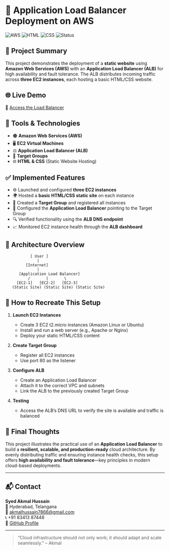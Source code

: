 
# 🚀 Application Load Balancer Deployment on AWS

![AWS](https://img.shields.io/badge/AWS-Cloud-orange?logo=amazon-aws&logoColor=white)
![HTML](https://img.shields.io/badge/HTML-Static%20Site-blue?logo=html5&logoColor=white)
![CSS](https://img.shields.io/badge/CSS-Styled-lightblue?logo=css3&logoColor=white)
![Status](https://img.shields.io/badge/Status-Completed-brightgreen)

## 📄 Project Summary

This project demonstrates the deployment of a **static website** using **Amazon Web Services (AWS)** with an **Application Load Balancer (ALB)** for high availability and fault tolerance. The ALB distributes incoming traffic across **three EC2 instances**, each hosting a basic HTML/CSS website.

## 🌐 Live Demo

🔗 [Access the Load Balancer](http://load1-373467712.us-east-1.elb.amazonaws.com/)

## 🧰 Tools & Technologies

- 🟠 **Amazon Web Services (AWS)**
- 🖥️ **EC2 Virtual Machines**
- ⚖️ **Application Load Balancer (ALB)**
- 🎯 **Target Groups**
- 🌐 **HTML & CSS** (Static Website Hosting)

## ✅ Implemented Features

- ⚙️ Launched and configured **three EC2 instances**
- 🌍 Hosted a **basic HTML/CSS static site** on each instance
- 🔗 Created a **Target Group** and registered all instances
- 🧭 Configured the **Application Load Balancer** pointing to the Target Group
- 🔍 Verified functionality using the **ALB DNS endpoint**
- 📈 Monitored EC2 instance health through the **ALB dashboard**

## 📸 Architecture Overview

```text
           [ User ]
              |
         [Internet]
              |
      [Application Load Balancer]
          /       |       \
     [EC2-1]   [EC2-2]   [EC2-3]
   (Static Site) (Static Site) (Static Site)
```

## 🚀 How to Recreate This Setup

1. **Launch EC2 Instances**  
   - Create 3 EC2 t2.micro instances (Amazon Linux or Ubuntu)
   - Install and run a web server (e.g., Apache or Nginx)
   - Deploy your static HTML/CSS content

2. **Create Target Group**  
   - Register all EC2 instances
   - Use port 80 as the listener

3. **Configure ALB**  
   - Create an Application Load Balancer
   - Attach it to the correct VPC and subnets
   - Link the ALB to the previously created Target Group

4. **Testing**  
   - Access the ALB’s DNS URL to verify the site is available and traffic is balanced

## 📌 Final Thoughts

This project illustrates the practical use of an **Application Load Balancer** to build a **resilient, scalable, and production-ready** cloud architecture. By evenly distributing traffic and ensuring instance health checks, this setup offers **high availability and fault tolerance**—key principles in modern cloud-based deployments.

---

## 📬 Contact

**Syed Akmal Hussain**  
📍 Hyderabad, Telangana  
📧 akmalhussain7866@gmail.com  
📞 +91 83413 87448  
🔗 [GitHub Profile](https://github.com/Sah-IT-786)

---

> “Cloud infrastructure should not only work; it should adapt and scale seamlessly.” – Akmal
